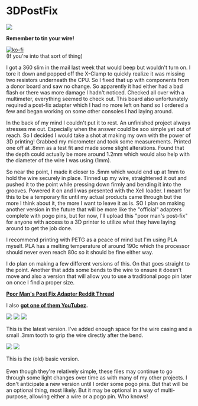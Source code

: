 # 3DPostFix

<img src="https://preview.redd.it/bvray3fbqdx91.jpg?width=6000&format=pjpg&auto=webp&s=1c34ae1412f15ef2c9eaa7baa499f7228a207a5f" />

**Remember to tin your wire!**

[![ko-fi](https://ko-fi.com/img/githubbutton_sm.svg)](https://ko-fi.com/C0C7CAYFT)
<br/>
(If you're into that sort of thing)

I got a 360 slim in the mail last week that would beep but wouldn't turn on. I tore it down and popped off the X-Clamp to quickly realize it was missing two resistors underneath the CPU. So I fixed that up with components from a donor board and saw no change. So apparently it had either had a bad flash or there was more damage I hadn't noticed. Checked all over with a multimeter, everything seemed to check out. This board also unfortunately required a post-fix adapter which I had no more left on hand so I ordered a few and began working on some other consoles I had laying around. 

In the back of my mind I couldn't put it to rest. An unfinished project always stresses me out. Especially when the answer could be soo simple yet out of reach. So I decided I would take a shot at making my own with the power of 3D printing! Grabbed my micrometer and took some measurements. Printed one off at .8mm as a test fit and made some slight alterations. Found that the depth could actually be more around 1.2mm which would also help with the diameter of the wire I was using (1mm). 

So near the point, I made it closer to .5mm which would end up at 1mm to hold the wire securely in place. Tinned up my wire, straightened it out and pushed it to the point while pressing down firmly and bending it into the grooves. Powered it on and I was presented with the Xell loader. I meant for this to be a temporary fix until my actual products came through but the more I think about it, the more I want to leave it as is. SO I plan on making another version in the future that will be more like the "official" adapters complete with pogo pins, but for now, I'll upload this "poor man's post-fix" for anyone with access to a 3D printer to utilize what they have laying around to get the job done.

I recommend printing with PETG as a peace of mind but I'm using PLA myself. PLA has a melting temperature of around 190c which the processor should never even reach 80c so it should be fine either way. 

I do plan on making a few different versions of this. On that goes straight to the point. Another that adds some bends to the wire to ensure it doesn't move and also a version that will allow you to use a traditional pogo pin later on once I find a proper size.

**[Poor Man's Post Fix Adapter Reddit Thread](https://old.reddit.com/r/360hacks/comments/yjggw8/poor_mans_post_fix_adapter/)**

I also **[got one of them YouTubez](https://www.youtube.com/user/androxilogin).**

<img src="https://preview.redd.it/szqkwo2bqdx91.jpg?width=6000&format=pjpg&auto=webp&s=cd75841c407e0734d24b0dae3bfa1f80ee12f967" />

<img src="https://preview.redd.it/9jczgvraqdx91.jpg?width=6000&format=pjpg&auto=webp&s=26aa91aab6b8ad70197f9aefef9b72ace2ab28d1" />

<img src="https://imgur.com/7f9G6uk.jpg" />

This is the latest version. I've added enough space for the wire casing and a small .3mm tooth to grip the wire directly after the bend.

<img src="https://imgur.com/BffWgsL.jpg" /> 

<img src="https://imgur.com/Y31twyI.jpg" />

This is the (old) basic version.
</br>
</br>
Even though they're relatively simple, these files may continue to go through some light changes over time as with many of my other projects. I don't anticipate a new version until I order some pogo pins. But that will be an optional thing, most likely. But it may be optional in a way of multi-purpose, allowing either a wire or a pogo pin. Who knows! 
</br>
</br>

